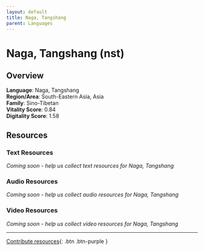 ```yaml
---
layout: default
title: Naga, Tangshang
parent: Languages
---
```


# Naga, Tangshang (nst)

## Overview

**Language**: Naga, Tangshang  
**Region/Area**: South-Eastern Asia, Asia  
**Family**: Sino-Tibetan  
**Vitality Score**: 0.84  
**Digitality Score**: 1.58  

## Resources

### Text Resources
*Coming soon - help us collect text resources for Naga, Tangshang*

### Audio Resources
*Coming soon - help us collect audio resources for Naga, Tangshang*

### Video Resources
*Coming soon - help us collect video resources for Naga, Tangshang*

---

[Contribute resources](https://fairtrain.github.io/){: .btn .btn-purple }
